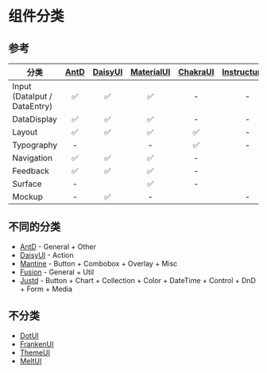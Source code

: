 # 组件分类

## 参考

| 分类 | [AntD] | [DaisyUI] | [MaterialUI] | [ChakraUI] | [InstructureUI] | [Shadcn] | [Mantine] | [Fusion] | [Justd] |
| --- | :---: | :---: | :---: | :---: | :---: | :---: | :---: | :---: | :---: |
| Input (DataIput / DataEntry) | ✅ | ✅ | ✅ | - | - | - | ✅ | ✅ | - |
| DataDisplay | ✅ | ✅ | ✅ | - | - | - | ✅ | ✅ | - |
| Layout | ✅ | ✅ | ✅ | ✅ | - | - | ✅ | - | ✅ |
| Typography | - | | - | ✅ | - | - | ✅ | - | - |
| Navigation | ✅ | ✅ | ✅ | - | | - | ✅ | ✅ | ✅ |
| Feedback | ✅ | ✅ | ✅ | - | | - | ✅ | ✅ | - |
| Surface | - | | ✅ | - | | - | - | - | ✅ |
| Mockup | - | ✅ | - | | - | - | - | - | - |

## 不同的分类

* [AntD] - General + Other
* [DaisyUI] - Action
* [Mantine] - Button + Combobox + Overlay + Misc
* [Fusion] - General + Util
* [Justd] - Button + Chart + Collection + Color + DateTime + Control + DnD + Form + Media

## 不分类

* [DotUI]
* [FrankenUI]
* [ThemeUI]
* [MeltUI]

[AntD]: https://ant.design
[Fusion]: https://fusion.design
[DaisyUI]: https://daisyui.com
[MaterialUI]: https://mui.com
[ChakraUI]: https://www.chakra-ui.com
[InstructureUI]: https://instructure.design
[Shadcn]: https://ui.shadcn.com
[Mantine]: https://mantine.dev
[DotUI]: https://dotui.org
[FrankenUI]: https://franken-ui.dev
[ThemeUI]: https://theme-ui.com
[MeltUI]: https://www.melt-ui.com
[Justd]: https://getjustd.com